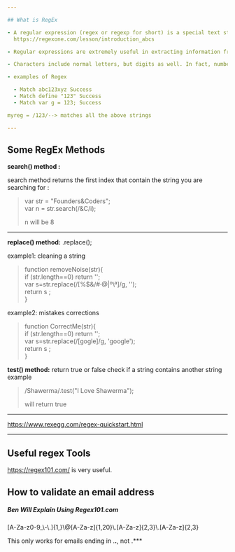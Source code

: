 ```yaml
---

## What is RegEx

- A regular expression (regex or regexp for short) is a special text string for describing a search pattern so it works only on string data types
  https://regexone.com/lesson/introduction_abcs

- Regular expressions are extremely useful in extracting information from text such as code

- Characters include normal letters, but digits as well. In fact, numbers 0-9 are also just characters

- examples of Regex

  - Match abc123xyz Success
  - Match define "123" Success
  - Match var g = 123; Success

myreg = /123/--> matches all the above strings

---
```


## Some RegEx Methods

**search() method :**

search method returns the first index that contain the string you are searching for :

> var str = "Founders&Coders";<br>
> var n = str.search(/&C/i);<br>
>
> n will be 8

---

**replace() method:**
.replace();

example1:
cleaning a string

> function removeNoise(str){ <br>
> if (str.length==0) return ''; <br>
> var s=str.replace(/[%$&/#·@|º\\ª]/g, '');<br>
> return s ;<br>
> }

example2:
mistakes corrections

> function CorrectMe(str){<br>
> if (str.length==0) return '';<br>
> var s=str.replace(/[gogle]/g, 'google');<br>
> return s ;<br>
> }

**test() method:**
return true or false
check if a string contains another string
example

> /Shawerma/.test("I Love Shawerma");<br>
>
> will return true

---

https://www.rexegg.com/regex-quickstart.html

---

## Useful regex Tools

https://regex101.com/ is very useful.

## How to validate an email address

##### Ben Will Explain Using Regex101.com

[A-Za-z0-9_\\-\\.]{1,}\\@[A-Za-z]{1,20}\\.[A-Za-z]{2,3}\\.[A-Za-z]{2,3}

This only works for emails ending in .**.**, not .\*\*\*
